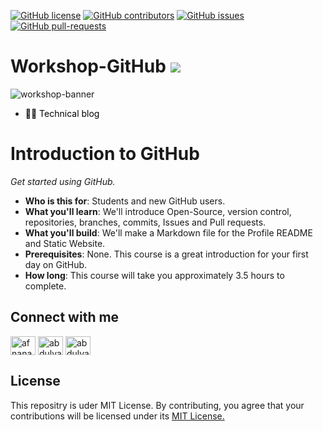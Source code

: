 <!--                   INFO        -->
[![GitHub license](https://img.shields.io/github/license/abdulvasay-234/Workshop-GitHub.svg)](https://github.com/abdulvasay-234/Workshop-GitHub/blob/main/LICENCE)
[![GitHub contributors](https://img.shields.io/github/contributors/abdulvasay-234/Workshop-GitHub.svg)](https://GitHub.com/abdulvasay-234/Workshop-GitHub/graphs/contributors/)
[![GitHub issues](https://img.shields.io/github/issues/abdulvasay-234/Workshop-GitHub.svg)](https://GitHub.com/abdulvasay-234/Workshop-GitHub/issues/)
[![GitHub pull-requests](https://img.shields.io/github/issues-pr/abdulvasay-234/Workshop-GitHub.svg)](https://GitHub.com/abdulvasay-234/Workshop-GitHub/pulls/)

<!--                              Logo and heading -->
# Workshop-GitHub ![](https://github.com/octocat/octocat.github.io/blob/master/images/blacktocat.png)
 
 <!--                             Adding banner -->
![workshop-banner](Images/b.png)


<!--                               Adding link -->
 - <a href="http://abdulvasay-234.github.io/techavblog/" style="background-color:#FFFFFF;color:#000000;text-decoration:none">🧑‍💻 Technical blog </a>
 
 
 
 <!--                          intro         -->
 
 # Introduction to GitHub

_Get started using GitHub._

- **Who is this for**: Students and new GitHub users.
- **What you'll learn**: We'll introduce Open-Source, version control, repositories, branches, commits, Issues and Pull requests.
- **What you'll build**: We'll make a Markdown file for the Profile README and Static Website.
- **Prerequisites**: None. This course is a great introduction for your first day on GitHub.
- **How long**: This course will take you approximately 3.5 hours to complete.
 
 

<!--                             Connect with me  -->
## Connect with me
<p align="left">
<a href="https://linkedin.com/in/afnanabdulvasay" target="blank"><img align="center" src="https://raw.githubusercontent.com/rahuldkjain/github-profile-readme-generator/master/src/images/icons/Social/linked-in-alt.svg" alt="afnanabdulvasay" height="30" width="40" /></a>
<a href="https://instagram.com/abdulvasay.dev" target="blank"><img align="center" src="https://raw.githubusercontent.com/rahuldkjain/github-profile-readme-generator/master/src/images/icons/Social/instagram.svg" alt="abdulvasay.234" height="30" width="40" /></a>
<a href="https://www.facebook.com/afnanabdulvasay1/" target="blank"><img align="center" src="https://raw.githubusercontent.com/rahuldkjain/github-profile-readme-generator/master/src/images/icons/Social/facebook.svg" alt="abdulvasay.234" height="30" width="40" /></a>
</p>


<!--                                License       -->
## License
This repositry is uder MIT License. By contributing, you agree that your contributions will be licensed under its <a href="https://github.com/abdulvasay-234/Workshop-GitHub/blob/main/LICENCE"> MIT License.</a>

<!--                             contributers    
## Thanks to all the contributors ❤️
<a href = "https://github.com/afnanabdulvasay-234/Workshop-GitHub/graphs/contributors">
  <img src = "https://contrib.rocks/image?repo=afnanabdulvasay-234/Workshop-GitHub"/>
</a>


-->

